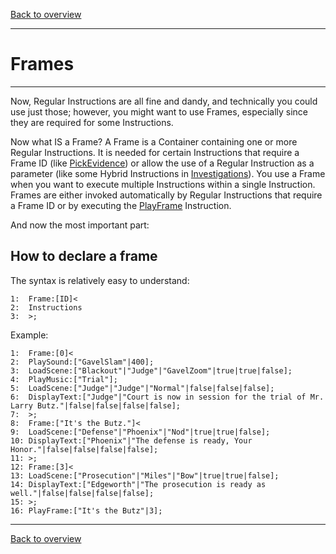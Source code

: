[Back to overview](index.md)

---
# Frames

---

Now, Regular Instructions are all fine and dandy, and technically you could use just those; however, you might want to use Frames, especially since they are required for some Instructions.

Now what IS a Frame? A Frame is a Container containing one or more Regular Instructions. It is needed for certain Instructions that require a Frame ID (like [PickEvidence](PickEvidence.md)) or allow the use of a Regular Instruction as a parameter (like some Hybrid Instructions in [Investigations](InvestigationC.md)). You use a Frame when you want to execute multiple Instructions within a single Instruction. Frames are either invoked automatically by Regular Instructions that require a Frame ID or by executing the [PlayFrame](PlayFrame.md) Instruction.
 
And now the most important part:
## How to declare a frame

The syntax is relatively easy to understand:
```
1:  Frame:[ID]<
2:  Instructions
3:  >;
```

Example:
```
1:  Frame:[0]<
2:  PlaySound:["GavelSlam"|400];
3:  LoadScene:["Blackout"|"Judge"|"GavelZoom"|true|true|false];
4:  PlayMusic:["Trial"];
5:  LoadScene:["Judge"|"Judge"|"Normal"|false|false|false];
6:  DisplayText:["Judge"|"Court is now in session for the trial of Mr. Larry Butz."|false|false|false|false];
7:  >;
8:  Frame:["It's the Butz."]<
9:  LoadScene:["Defense"|"Phoenix"|"Nod"|true|true|false];
10: DisplayText:["Phoenix"|"The defense is ready, Your Honor."|false|false|false|false];
11: >;
12: Frame:[3]<
13: LoadScene:["Prosecution"|"Miles"|"Bow"|true|true|false];
14: DisplayText:["Edgeworth"|"The prosecution is ready as well."|false|false|false|false];
15: >;
16: PlayFrame:["It's the Butz"|3];
```

---
[Back to overview](index.md)
